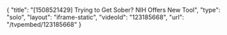 {
    "title": "[1508521429] Trying to Get Sober? NIH Offers New Tool",
    "type": "solo",
    "layout": "iframe-static",
    "videoId": "123185668",
    "url": "\/tvpembed\/123185668"
}